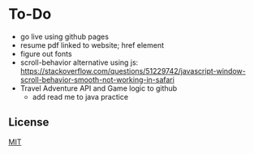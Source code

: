 # To-Do

- go live using github pages
- resume pdf linked to website; href element
- figure out fonts
- scroll-behavior alternative using js: https://stackoverflow.com/questions/51229742/javascript-window-scroll-behavior-smooth-not-working-in-safari
- Travel Adventure API and Game logic to github
  - add read me to java practice

## License

[MIT](https://choosealicense.com/licenses/mit/)
